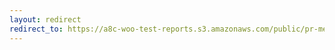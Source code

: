 ```yaml
---
layout: redirect
redirect_to: https://a8c-woo-test-reports.s3.amazonaws.com/public/pr-merge/40134/e2e/index.html
---
```

